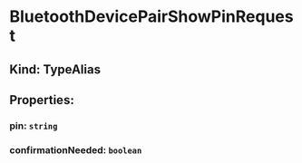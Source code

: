 # **BluetoothDevicePairShowPinRequest**

## **Kind: TypeAlias**

## **Properties**:

### pin: `string`

### confirmationNeeded: `boolean`
